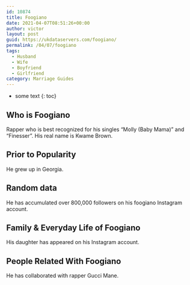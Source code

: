 ```yaml
---
id: 10874
title: Foogiano
date: 2021-04-07T08:51:26+00:00
author: victor
layout: post
guid: https://ukdataservers.com/foogiano/
permalink: /04/07/foogiano
tags:
  - Husband
  - Wife
  - Boyfriend
  - Girlfriend
category: Marriage Guides
---
```


* some text
{: toc}


## Who is Foogiano



Rapper who is best recognized for his singles &#8220;Molly (Baby Mama)&#8221; and &#8220;Finesser&#8221;. His real name is Kwame Brown. 

                
                
                
## Prior to Popularity



He grew up in Georgia. 

                
                
                
## Random data



He has accumulated over 800,000 followers on his foogiano Instagram account. 

                
                
                
## Family & Everyday Life of Foogiano



His daughter has appeared on his Instagram account. 

                
                
                
## People Related With Foogiano



He has collaborated with rapper Gucci Mane. 

                
              
            
          
          
          